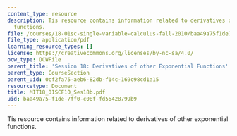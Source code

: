 ```yaml
---
content_type: resource
description: Tis resource contains information related to derivatives of other exponential
  functions.
file: /courses/18-01sc-single-variable-calculus-fall-2010/baa49a75f1de7ff0c08ffd56428799b9_MIT18_01SCF10_Ses18b.pdf
file_type: application/pdf
learning_resource_types: []
license: https://creativecommons.org/licenses/by-nc-sa/4.0/
ocw_type: OCWFile
parent_title: 'Session 18: Derivatives of other Exponential Functions'
parent_type: CourseSection
parent_uid: 0cf2fa75-aeb6-82db-f14c-169c98cd1a15
resourcetype: Document
title: MIT18_01SCF10_Ses18b.pdf
uid: baa49a75-f1de-7ff0-c08f-fd56428799b9
---
```

Tis resource contains information related to derivatives of other exponential functions.